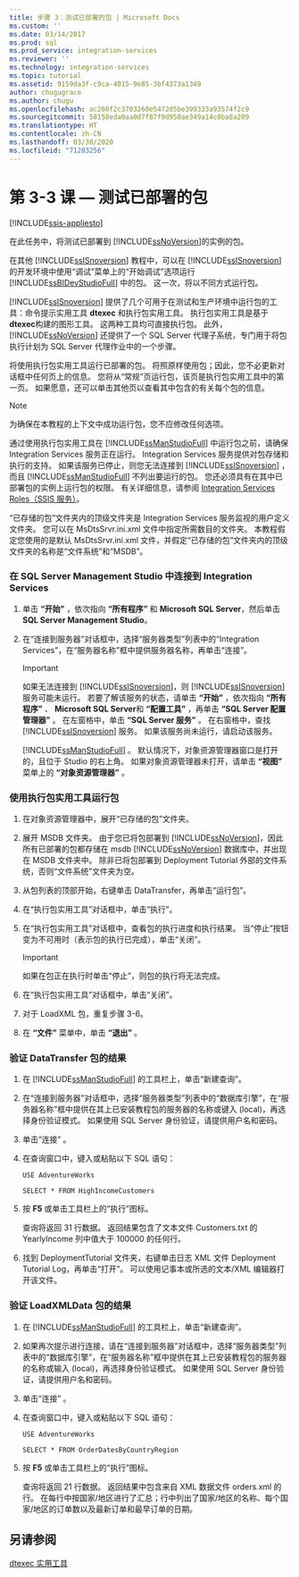 ```yaml
---
title: 步骤 3：测试已部署的包 | Microsoft Docs
ms.custom: ''
ms.date: 03/14/2017
ms.prod: sql
ms.prod_service: integration-services
ms.reviewer: ''
ms.technology: integration-services
ms.topic: tutorial
ms.assetid: 9159da3f-c9ca-4015-9e85-3bf4373a1349
author: chugugrace
ms.author: chugu
ms.openlocfilehash: ac260f2c3703260e5472d5be399333a93574f2c9
ms.sourcegitcommit: 58158eda0aa0d7f87f9d958ae349a14c0ba8a209
ms.translationtype: HT
ms.contentlocale: zh-CN
ms.lasthandoff: 03/30/2020
ms.locfileid: "71283256"
---
```

# <a name="lesson-3-3---testing-the-deployed-packages"></a>第 3-3 课 — 测试已部署的包

[!INCLUDE[ssis-appliesto](../includes/ssis-appliesto-ssvrpluslinux-asdb-asdw-xxx.md)]


在此任务中，将测试已部署到 [!INCLUDE[ssNoVersion](../includes/ssnoversion-md.md)]的实例的包。  
  
在其他 [!INCLUDE[ssISnoversion](../includes/ssisnoversion-md.md)] 教程中，可以在 [!INCLUDE[ssISnoversion](../includes/ssisnoversion-md.md)] 的开发环境中使用“调试”菜单上的“开始调试”选项运行 [!INCLUDE[ssBIDevStudioFull](../includes/ssbidevstudiofull-md.md)] 中的包。 这一次，将以不同方式运行包。  
  
[!INCLUDE[ssISnoversion](../includes/ssisnoversion-md.md)] 提供了几个可用于在测试和生产环境中运行包的工具：命令提示实用工具 **dtexec** 和执行包实用工具。 执行包实用工具是基于 **dtexec**构建的图形工具。 这两种工具均可直接执行包。 此外， [!INCLUDE[ssNoVersion](../includes/ssnoversion-md.md)] 还提供了一个 SQL Server 代理子系统，专门用于将包执行计划为 SQL Server 代理作业中的一个步骤。  
  
将使用执行包实用工具运行已部署的包。 将照原样使用包；因此，您不必更新对话框中任何页上的信息。 您将从“常规”页运行包，该页是执行包实用工具中的第一页。 如果愿意，还可以单击其他页以查看其中包含的有关每个包的信息。  
  
> [!NOTE]  
> 为确保在本教程的上下文中成功运行包，您不应修改任何选项。  
  
通过使用执行包实用工具在 [!INCLUDE[ssManStudioFull](../includes/ssmanstudiofull-md.md)] 中运行包之前，请确保 Integration Services 服务正在运行。 Integration Services 服务提供对包存储和执行的支持。 如果该服务已停止，则您无法连接到 [!INCLUDE[ssISnoversion](../includes/ssisnoversion-md.md)] ，而且 [!INCLUDE[ssManStudioFull](../includes/ssmanstudiofull-md.md)] 不列出要运行的包。 您还必须具有在其中已部署包的实例上运行包的权限。 有关详细信息，请参阅 [Integration Services Roles（SSIS 服务）](../integration-services/security/integration-services-roles-ssis-service.md)。  
  
“已存储的包”文件夹内的顶级文件夹是 Integration Services 服务监视的用户定义文件夹。 您可以在 MsDtsSrvr.ini.xml 文件中指定所需数目的文件夹。 本教程假定您使用的是默认 MsDtsSrvr.ini.xml 文件，并假定“已存储的包”文件夹内的顶级文件夹的名称是“文件系统”和“MSDB”。  
  
### <a name="to-connect-to-integration-services-in-sql-server-management-studio"></a>在 SQL Server Management Studio 中连接到 Integration Services  
  
1.  单击 **“开始”** ，依次指向 **“所有程序”** 和 **Microsoft SQL Server**，然后单击 **SQL Server Management Studio**。  
  
2.  在“连接到服务器”对话框中，选择“服务器类型”列表中的“Integration Services”，在“服务器名称”框中提供服务器名称，再单击“连接”。       
  
    > [!IMPORTANT]  
    > 如果无法连接到 [!INCLUDE[ssISnoversion](../includes/ssisnoversion-md.md)]，则 [!INCLUDE[ssISnoversion](../includes/ssisnoversion-md.md)] 服务可能未运行。 若要了解该服务的状态，请单击 **“开始”** ，依次指向 **“所有程序”** 、 **Microsoft SQL Server**和 **“配置工具”** ，再单击 **“SQL Server 配置管理器”** 。 在左窗格中，单击 **“SQL Server 服务”** 。 在右窗格中，查找 [!INCLUDE[ssISnoversion](../includes/ssisnoversion-md.md)] 服务。 如果该服务尚未运行，请启动该服务。  
  
    [!INCLUDE[ssManStudioFull](../includes/ssmanstudiofull-md.md)] 。 默认情况下，对象资源管理器窗口是打开的，且位于 Studio 的右上角。 如果对象资源管理器未打开，请单击 **“视图”** 菜单上的 **“对象资源管理器”** 。  
  
### <a name="to-run-the-packages-using-the-execute-package-utility"></a>使用执行包实用工具运行包  
  
1.  在对象资源管理器中，展开“已存储的包”文件夹。  
  
2.  展开 MSDB 文件夹。 由于您已将包部署到 [!INCLUDE[ssNoVersion](../includes/ssnoversion-md.md)]，因此所有已部署的包都存储在 msdb [!INCLUDE[ssNoVersion](../includes/ssnoversion-md.md)] 数据库中，并出现在 MSDB 文件夹中。 除非已将包部署到 Deployment Tutorial 外部的文件系统，否则“文件系统”文件夹为空。  
  
3.  从包列表的顶部开始，右键单击 DataTransfer，再单击“运行包”。   
  
4.  在“执行包实用工具”对话框中，单击“执行”。    
  
5.  在“执行包实用工具”对话框中，查看包的执行进度和执行结果。  当“停止”按钮变为不可用时（表示包的执行已完成），单击“关闭”。    
  
    > [!IMPORTANT]  
    > 如果在包正在执行时单击“停止”，则包的执行将无法完成。   
  
6.  在“执行包实用工具”对话框中，单击“关闭”。    
  
7.  对于 LoadXML 包，重复步骤 3-6。  
  
8.  在 **“文件”** 菜单中，单击 **“退出”** 。  
  
### <a name="to-verify-the-results-of-the-datatransfer-package"></a>验证 DataTransfer 包的结果  
  
1.  在 [!INCLUDE[ssManStudioFull](../includes/ssmanstudiofull-md.md)] 的工具栏上，单击“新建查询”。   
  
2.  在“连接到服务器”对话框中，选择“服务器类型”列表中的“数据库引擎”，在“服务器名称”框中提供在其上已安装教程包的服务器的名称或键入 (local)，再选择身份验证模式。     如果使用 SQL Server 身份验证，请提供用户名和密码。  
  
3.  单击“连接”  。  
  
4.  在查询窗口中，键入或粘贴以下 SQL 语句：  
  
    `USE AdventureWorks`  
  
    `SELECT * FROM HighIncomeCustomers`  
  
5.  按 **F5** 或单击工具栏上的“执行”图标。  
  
    查询将返回 31 行数据。 返回结果包含了文本文件 Customers.txt 的 YearlyIncome 列中值大于 100000 的任何行。  
  
6.  找到 DeploymentTutorial 文件夹，右键单击日志 XML 文件 Deployment Tutorial Log，再单击“打开”。  可以使用记事本或所选的文本/XML 编辑器打开该文件。  
  
### <a name="to-verify-the-results-of-the-loadxmldata-package"></a>验证 LoadXMLData 包的结果  
  
1.  在 [!INCLUDE[ssManStudioFull](../includes/ssmanstudiofull-md.md)] 的工具栏上，单击“新建查询”。   
  
2.  如果再次提示进行连接，请在“连接到服务器”对话框中，选择“服务器类型”列表中的“数据库引擎”，在“服务器名称”框中提供在其上已安装教程包的服务器的名称或输入 (local)，再选择身份验证模式。     如果使用 SQL Server 身份验证，请提供用户名和密码。  
  
3.  单击“连接”  。  
  
4.  在查询窗口中，键入或粘贴以下 SQL 语句：  
  
    `USE AdventureWorks`  
  
    `SELECT * FROM OrderDatesByCountryRegion`  
  
5.  按 **F5** 或单击工具栏上的“执行”图标。  
  
    查询将返回 21 行数据。 返回结果中包含来自 XML 数据文件 orders.xml 的行。 在每行中按国家/地区进行了汇总；行中列出了国家/地区的名称、每个国家/地区的订单数以及最新订单和最早订单的日期。  
  
## <a name="see-also"></a>另请参阅  
[dtexec 实用工具](../integration-services/packages/dtexec-utility.md)  
  
  
  
